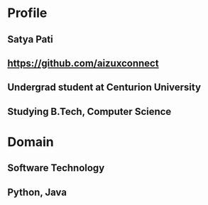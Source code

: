 # Profile
## Satya Pati
## https://github.com/aizuxconnect
## Undergrad student at Centurion University
## Studying B.Tech, Computer Science

# Domain
## Software Technology
## Python, Java